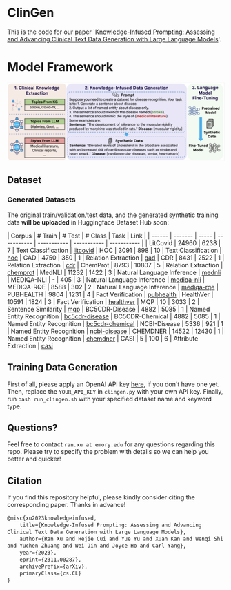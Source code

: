 # ClinGen

This is the code for our paper `[Knowledge-Infused Prompting: Assessing and Advancing Clinical Text Data Generation with Large Language Models](https://arxiv.org/abs/2311.00287)'.

# Model Framework
![ClinGen](figure/clingen.png)

## Dataset
### Generated Datasets
The original train/validation/test data, and the generated synthetic training data **will be uploaded** in Huggingface Dataset Hub soon:

| Corpus | # Train | # Test | # Class | Task | Link | 
| ------  | ------- | ----- | ----------- | ----------- | ----------- | ----------- |
| LitCovid | 24960 | 6238 | 7 | Text Classification | [litcovid]()
| HOC | 3091 | 898 | 10 | Text Classification |  [hoc]()
| GAD | 4750 | 350 | 1 | Relation Extraction | [gad]()
| CDR | 8431 | 2522 | 1 | Relation Extraction | [cdr]()
| ChemProt | 8793 | 10807 | 5 | Relation Extraction | [chemprot]()
| MedNLI | 11232 | 1422 | 3 | Natural Language Inference | [mednli]()
| MEDIQA-NLI | - | 405 | 3 | Natural Language Inference |  [mediqa-nli]()
| MEDIQA-RQE | 8588 | 302 | 2 | Natural Language Inference | [mediqa-rqe]()
| PUBHEALTH | 9804 | 1231 | 4 | Fact Verification | [pubhealth]()
| HealthVer | 10591 | 1824 | 3 | Fact Verification | [healthver]()
| MQP | 10 | 3033 | 2 | Sentence Similarity | [mqp]()
| BC5CDR-Disease | 4882 | 5085 | 1 | Named Entity Recognition |  [bc5cdr-disease]()
| BC5CDR-Chemical | 4882 | 5085 | 1 | Named Entity Recognition | [bc5cdr-chemical]()
| NCBI-Disease | 5336 | 921 | 1 | Named Entity Recognition | [ncbi-disease]()
| CHEMDNER | 14522 | 12430 | 1 | Named Entity Recognition | [chemdner]()
| CASI | 5 | 100 | 6 | Attribute Extraction | [casi]()

## Training Data Generation
First of all, please apply an OpenAI API key [here](https://openai.com/blog/openai-api), if you don't have one yet.
Then, replace the `YOUR_API_KEY` in `clingen.py` with your own API key.
Finally, run `bash run_clingen.sh` with your specified dataset name and keyword type.

## Questions?
Feel free to contact `ran.xu at emory.edu` for any questions regarding this repo. Please try to specify the problem with details so we can help you better and quicker!

## Citation
If you find this repository helpful, please kindly consider citing the corresponding paper. Thanks in advance!

```
@misc{xu2023knowledgeinfused,
    title={Knowledge-Infused Prompting: Assessing and Advancing Clinical Text Data Generation with Large Language Models},
    author={Ran Xu and Hejie Cui and Yue Yu and Xuan Kan and Wenqi Shi and Yuchen Zhuang and Wei Jin and Joyce Ho and Carl Yang},
    year={2023},
    eprint={2311.00287},
    archivePrefix={arXiv},
    primaryClass={cs.CL}
}
```
